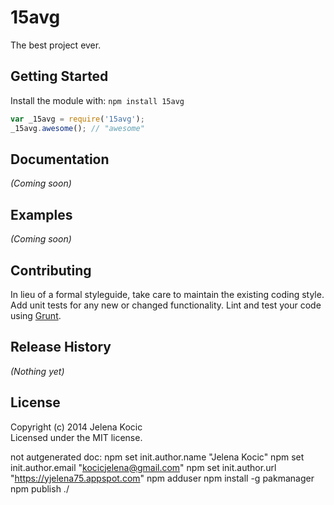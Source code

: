 # 15avg

The best project ever.

## Getting Started
Install the module with: `npm install 15avg`

```javascript
var _15avg = require('15avg');
_15avg.awesome(); // "awesome"
```

## Documentation
_(Coming soon)_

## Examples
_(Coming soon)_

## Contributing
In lieu of a formal styleguide, take care to maintain the existing coding style. Add unit tests for any new or changed functionality. Lint and test your code using [Grunt](http://gruntjs.com/).

## Release History
_(Nothing yet)_

## License
Copyright (c) 2014 Jelena Kocic  
Licensed under the MIT license.




not autgenerated doc: 
npm set init.author.name "Jelena Kocic"
npm set init.author.email "kocicjelena@gmail.com"
npm set init.author.url "https://yjelena75.appspot.com"
npm adduser
npm install -g pakmanager
npm publish ./
